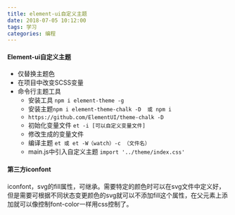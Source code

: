 ```yaml
---
title: element-ui自定义主题
date: 2018-07-05 10:12:00
tags: 学习
categories: 编程
---
```


#### Element-ui自定义主题

* 仅替换主题色
* 在项目中改变SCSS变量
* 命令行主题工具
  - 安装工具  `npm i element-theme -g`
  - 安装主题`npm i element-theme-chalk -D  或 npm i`
  - `https://github.com/ElementUI/theme-chalk -D`
  - 初始化变量文件  `et -i [可以自定义变量文件]`
  - 修改生成的变量文件
  - 编译主题 `et 或 et -W（watch）-c （文件名）`
  - main.js中引入自定义主题 `import '../theme/index.css'`

#### 第三方iconfont

iconfont，svg的fill属性，可继承。需要特定的颜色时可以在svg文件中定义好，但是需要可根据不同状态变更颜色的svg就可以不添加fill这个属性，在父元素上添加就可以像控制font-color一样用css控制了。